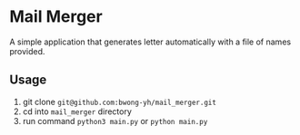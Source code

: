 # Mail Merger
A simple application that generates letter automatically with a file of names provided.

## Usage
1. git clone `git@github.com:bwong-yh/mail_merger.git`
2. cd into `mail_merger` directory
3. run command `python3 main.py` or `python main.py`
